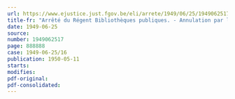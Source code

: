 ```yaml
---
url: https://www.ejustice.just.fgov.be/eli/arrete/1949/06/25/1949062517/justel
title-fr: "Arrêté du Régent Bibliothèques publiques. - Annulation par le Conseil d'Etat"
date: 1949-06-25
source:
number: 1949062517
page: 888888
case: 1949-06-25/16
publication: 1950-05-11
starts:
modifies:
pdf-original:
pdf-consolidated:
---
```


